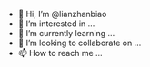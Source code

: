 - 👋 Hi, I’m @lianzhanbiao
- 👀 I’m interested in ...
- 🌱 I’m currently learning ...
- 💞️ I’m looking to collaborate on ...
- 📫 How to reach me ...

<!---
lianzhanbiao/lianzhanbiao is a ✨ special ✨ repository because its `README.md` (this file) appears on your GitHub profile.
You can click the Preview link to take a look at your changes.
--->
